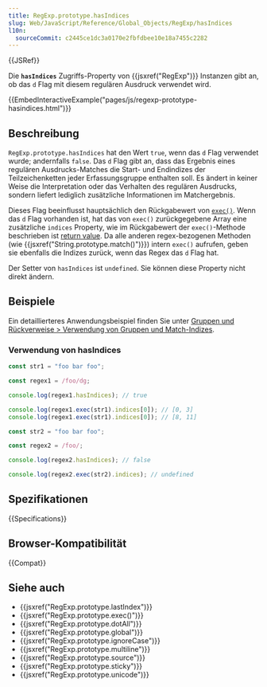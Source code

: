```yaml
---
title: RegExp.prototype.hasIndices
slug: Web/JavaScript/Reference/Global_Objects/RegExp/hasIndices
l10n:
  sourceCommit: c2445ce1dc3a0170e2fbfdbee10e18a7455c2282
---
```


{{JSRef}}

Die **`hasIndices`** Zugriffs-Property von {{jsxref("RegExp")}} Instanzen gibt an, ob das `d` Flag mit diesem regulären Ausdruck verwendet wird.

{{EmbedInteractiveExample("pages/js/regexp-prototype-hasindices.html")}}

## Beschreibung

`RegExp.prototype.hasIndices` hat den Wert `true`, wenn das `d` Flag verwendet wurde; andernfalls `false`. Das `d` Flag gibt an, dass das Ergebnis eines regulären Ausdrucks-Matches die Start- und Endindizes der Teilzeichenketten jeder Erfassungsgruppe enthalten soll. Es ändert in keiner Weise die Interpretation oder das Verhalten des regulären Ausdrucks, sondern liefert lediglich zusätzliche Informationen im Matchergebnis.

Dieses Flag beeinflusst hauptsächlich den Rückgabewert von [`exec()`](/de/docs/Web/JavaScript/Reference/Global_Objects/RegExp/exec). Wenn das `d` Flag vorhanden ist, hat das von `exec()` zurückgegebene Array eine zusätzliche `indices` Property, wie im Rückgabewert der `exec()`-Methode beschrieben ist [return value](/de/docs/Web/JavaScript/Reference/Global_Objects/RegExp/exec#return_value). Da alle anderen regex-bezogenen Methoden (wie {{jsxref("String.prototype.match()")}}) intern `exec()` aufrufen, geben sie ebenfalls die Indizes zurück, wenn das Regex das `d` Flag hat.

Der Setter von `hasIndices` ist `undefined`. Sie können diese Property nicht direkt ändern.

## Beispiele

Ein detaillierteres Anwendungsbeispiel finden Sie unter [Gruppen und Rückverweise > Verwendung von Gruppen und Match-Indizes](/de/docs/Web/JavaScript/Guide/Regular_expressions/Groups_and_backreferences#using_groups_and_match_indices).

### Verwendung von hasIndices

```js
const str1 = "foo bar foo";

const regex1 = /foo/dg;

console.log(regex1.hasIndices); // true

console.log(regex1.exec(str1).indices[0]); // [0, 3]
console.log(regex1.exec(str1).indices[0]); // [8, 11]

const str2 = "foo bar foo";

const regex2 = /foo/;

console.log(regex2.hasIndices); // false

console.log(regex2.exec(str2).indices); // undefined
```

## Spezifikationen

{{Specifications}}

## Browser-Kompatibilität

{{Compat}}

## Siehe auch

- {{jsxref("RegExp.prototype.lastIndex")}}
- {{jsxref("RegExp.prototype.exec()")}}
- {{jsxref("RegExp.prototype.dotAll")}}
- {{jsxref("RegExp.prototype.global")}}
- {{jsxref("RegExp.prototype.ignoreCase")}}
- {{jsxref("RegExp.prototype.multiline")}}
- {{jsxref("RegExp.prototype.source")}}
- {{jsxref("RegExp.prototype.sticky")}}
- {{jsxref("RegExp.prototype.unicode")}}

